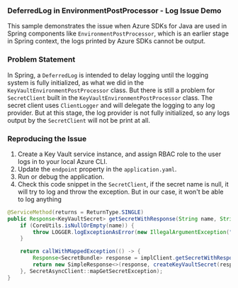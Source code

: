 ### DeferredLog in EnvironmentPostProcessor - Log Issue Demo

This sample demonstrates the issue when Azure SDKs for Java are used in Spring components like `EnvironmentPostProcessor`, which is an earlier stage in Spring context, the logs printed by Azure SDKs cannot be output. 

### Problem Statement
In Spring, a `DeferredLog` is intended to delay logging until the logging system is fully initialized, as what we did in the `KeyVaultEnvironmentPostProcessor` class. But there is still a problem for `SecretClient` built in the `KeyVaultEnvironmentPostProcessor` class. The secret client uses `ClientLogger` and will delegate the logging to any log provider. But at this stage, the log provider is not fully initialized, so any logs output by the `SecretClient` will not be print at all. 

### Reproducing the Issue
1. Create a Key Vault service instance, and assign RBAC role to the user logs in to your local Azure CLI.
2. Update the `endpoint` property in the `application.yaml`.
3. Run or debug the application.
4. Check this code snippet in the `SecretClient`, if the secret name is null, it will try to log and throw the exception. But in our case, it won't be able to log anything


```java
@ServiceMethod(returns = ReturnType.SINGLE)
public Response<KeyVaultSecret> getSecretWithResponse(String name, String version, Context context) {
    if (CoreUtils.isNullOrEmpty(name)) {
        throw LOGGER.logExceptionAsError(new IllegalArgumentException("'name' cannot be null or empty."));
    }

    return callWithMappedException(() -> {
        Response<SecretBundle> response = implClient.getSecretWithResponse(vaultUrl, name, version, context);
        return new SimpleResponse<>(response, createKeyVaultSecret(response.getValue()));
    }, SecretAsyncClient::mapGetSecretException);
}
```
